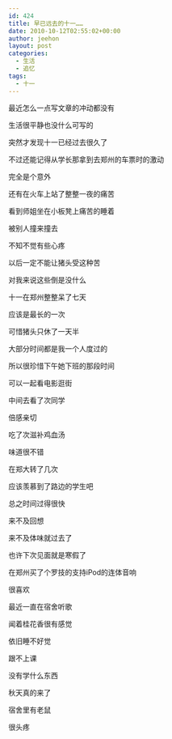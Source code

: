 ```yaml
---
id: 424
title: 早已远去的十一……
date: 2010-10-12T02:55:02+00:00
author: jeehon
layout: post
categories:
  - 生活
  - 追忆
tags:
  - 十一
---
```

最近怎么一点写文章的冲动都没有
  
生活很平静也没什么可写的
  
突然才发现十一已经过去很久了
  
不过还能记得从学长那拿到去郑州的车票时的激动
  
完全是个意外
  
还有在火车上站了整整一夜的痛苦
  
看到师姐坐在小板凳上痛苦的睡着
  
被别人撞来撞去
  
不知不觉有些心疼
  
以后一定不能让猪头受这种苦
  
对我来说这些倒是没什么
  
<!--more-->


  
十一在郑州整整呆了七天
  
应该是最长的一次
  
可惜猪头只休了一天半
  
大部分时间都是我一个人度过的
  
所以很珍惜下午她下班的那段时间
  
可以一起看电影逛街
  
中间去看了次同学
  
倍感亲切
  
吃了次滋补鸡血汤
  
味道很不错
  
在郑大转了几次
  
应该羡慕到了路边的学生吧
  
总之时间过得很快
  
来不及回想
  
来不及体味就过去了
  
也许下次见面就是寒假了

在郑州买了个罗技的支持iPod的连体音响
  
很喜欢
  
最近一直在宿舍听歌
  
闻着桂花香很有感觉
  
依旧睡不好觉
  
跟不上课
  
没有学什么东西
  
秋天真的来了
  
宿舍里有老鼠
  
很头疼